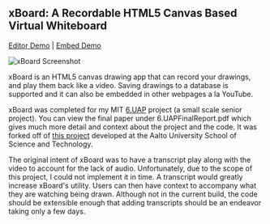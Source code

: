 xBoard: A Recordable HTML5 Canvas Based Virtual Whiteboard
---------------

[Editor Demo] | [Embed Demo]

![xBoard Screenshot](https://github.com/eipark/xboard/raw/3bba4ce85ed6f8d731d73f1a252dc0798ec1795c/xboard_recording.png)


xBoard is an HTML5 canvas drawing app that can record your drawings, and play them back like a video. Saving drawings to a database is supported and it can also be embedded in other webpages a la YouTube.

xBoard was completed for my MIT [6.UAP] project (a small scale senior project). You can view the final paper under 6.UAPFinalReport.pdf which gives much more detail and context about the project and the code. It was forked off of [this project] developed at the Aalto University School of Science and Technology.

The original intent of xBoard was to have a transcript play along with the video to account for the lack of audio. Unfortunately, due to the scope of this project, I could not implement it in time. A transcript would greatly increase xBoard's utility. Users can then have context to accompany what they are watching being drawn. Although not in the current build, the code should be extensible enough that adding transcripts should be an endeavor taking only a few days.

  [Editor Demo]: http://web.mit.edu/eipark/Public/xboard/index.html
  [Embed Demo]: http://web.mit.edu/eipark/Public/xboard/embed.html
  [6.UAP]: http://www.eecs.mit.edu/ug/uap.html
  [this project]: http://code.google.com/p/html-5-canvas-whiteboard/

